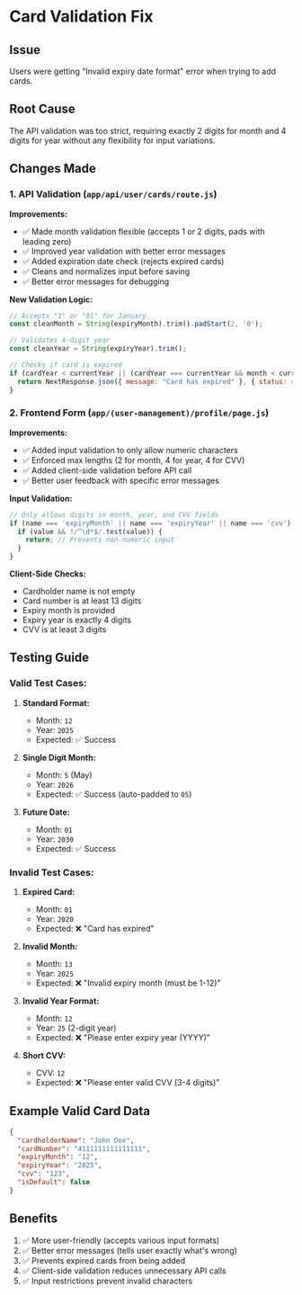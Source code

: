 # Card Validation Fix

## Issue
Users were getting "Invalid expiry date format" error when trying to add cards.

## Root Cause
The API validation was too strict, requiring exactly 2 digits for month and 4 digits for year without any flexibility for input variations.

## Changes Made

### 1. API Validation (`app/api/user/cards/route.js`)
**Improvements:**
- ✅ Made month validation flexible (accepts 1 or 2 digits, pads with leading zero)
- ✅ Improved year validation with better error messages
- ✅ Added expiration date check (rejects expired cards)
- ✅ Cleans and normalizes input before saving
- ✅ Better error messages for debugging

**New Validation Logic:**
```javascript
// Accepts "1" or "01" for January
const cleanMonth = String(expiryMonth).trim().padStart(2, '0');

// Validates 4-digit year
const cleanYear = String(expiryYear).trim();

// Checks if card is expired
if (cardYear < currentYear || (cardYear === currentYear && month < currentMonth)) {
  return NextResponse.json({ message: "Card has expired" }, { status: 400 });
}
```

### 2. Frontend Form (`app/(user-management)/profile/page.js`)
**Improvements:**
- ✅ Added input validation to only allow numeric characters
- ✅ Enforced max lengths (2 for month, 4 for year, 4 for CVV)
- ✅ Added client-side validation before API call
- ✅ Better user feedback with specific error messages

**Input Validation:**
```javascript
// Only allows digits in month, year, and CVV fields
if (name === 'expiryMonth' || name === 'expiryYear' || name === 'cvv') {
  if (value && !/^\d*$/.test(value)) {
    return; // Prevents non-numeric input
  }
}
```

**Client-Side Checks:**
- Cardholder name is not empty
- Card number is at least 13 digits
- Expiry month is provided
- Expiry year is exactly 4 digits
- CVV is at least 3 digits

## Testing Guide

### Valid Test Cases:
1. **Standard Format:**
   - Month: `12`
   - Year: `2025`
   - Expected: ✅ Success

2. **Single Digit Month:**
   - Month: `5` (May)
   - Year: `2026`
   - Expected: ✅ Success (auto-padded to `05`)

3. **Future Date:**
   - Month: `01`
   - Year: `2030`
   - Expected: ✅ Success

### Invalid Test Cases:
1. **Expired Card:**
   - Month: `01`
   - Year: `2020`
   - Expected: ❌ "Card has expired"

2. **Invalid Month:**
   - Month: `13`
   - Year: `2025`
   - Expected: ❌ "Invalid expiry month (must be 1-12)"

3. **Invalid Year Format:**
   - Month: `12`
   - Year: `25` (2-digit year)
   - Expected: ❌ "Please enter expiry year (YYYY)"

4. **Short CVV:**
   - CVV: `12`
   - Expected: ❌ "Please enter valid CVV (3-4 digits)"

## Example Valid Card Data

```json
{
  "cardholderName": "John Doe",
  "cardNumber": "4111111111111111",
  "expiryMonth": "12",
  "expiryYear": "2025",
  "cvv": "123",
  "isDefault": false
}
```

## Benefits
1. ✅ More user-friendly (accepts various input formats)
2. ✅ Better error messages (tells user exactly what's wrong)
3. ✅ Prevents expired cards from being added
4. ✅ Client-side validation reduces unnecessary API calls
5. ✅ Input restrictions prevent invalid characters
